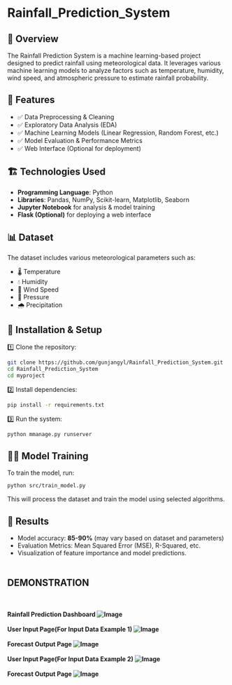 # Rainfall_Prediction_System

## 📖 Overview
The Rainfall Prediction System is a machine learning-based project designed to predict rainfall using meteorological data. It leverages various machine learning models to analyze factors such as temperature, humidity, wind speed, and atmospheric pressure to estimate rainfall probability.

## 📌 Features
- ✅ Data Preprocessing & Cleaning
- ✅ Exploratory Data Analysis (EDA)
- ✅ Machine Learning Models (Linear Regression, Random Forest, etc.)
- ✅ Model Evaluation & Performance Metrics
- ✅ Web Interface (Optional for deployment)

## 🏗️ Technologies Used
- **Programming Language**: Python
- **Libraries**: Pandas, NumPy, Scikit-learn, Matplotlib, Seaborn
- **Jupyter Notebook** for analysis & model training
- **Flask (Optional)** for deploying a web interface

## 📊 Dataset
The dataset includes various meteorological parameters such as:
- 🌡️ Temperature
- 💧 Humidity
- 💨 Wind Speed
- 🔽 Pressure
- 🌧️ Precipitation

## 🔧 Installation & Setup
1️⃣ Clone the repository:
```bash
git clone https://github.com/gunjangyl/Rainfall_Prediction_System.git
cd Rainfall_Prediction_System
cd myproject
```

2️⃣ Install dependencies:
```bash
pip install -r requirements.txt
```

3️⃣ Run the system:
```bash
python mmanage.py runserver
```

## 🏋️‍♂️ Model Training
To train the model, run:
```bash
python src/train_model.py
```
This will process the dataset and train the model using selected algorithms.

## 📜 Results
- Model accuracy: **85-90%** (may vary based on dataset and parameters)
- Evaluation Metrics: Mean Squared Error (MSE), R-Squared, etc.
- Visualization of feature importance and model predictions.
<br><br>

## DEMONSTRATION
<br><br>
<b>Rainfall Prediction Dashboard<b>
![Image](https://github.com/user-attachments/assets/bb8fc660-ed31-4e48-9ef0-465745d2b5cf)
<br><br>
<b>User Input Page(For Input Data Example 1)</b>
![Image](https://github.com/user-attachments/assets/b18831fb-7f24-4b41-bfe6-9dcd0fe8d6c7)
<br><br>
<b>Forecast Output Page</b>
![Image](https://github.com/user-attachments/assets/dbe8c05b-d105-4e25-bccf-d5fea2f23e1b)
<br><br>
<b>User Input Page(For Input Data Example 2)</b>
![Image](https://github.com/user-attachments/assets/8ff46df3-f555-475a-aa47-5eff8d29a1b6)
<br><br>
<b>Forecast Output Page</b>
![Image](https://github.com/user-attachments/assets/cc4cd55f-a76c-4078-bb0b-02f88df5d339)

